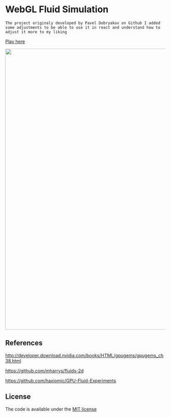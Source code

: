 # WebGL Fluid Simulation

`The project originaly developed by Pavel Dobryakov on Github
I added some adjustments to be able to use it in react
and understand how to adjust it more to my liking`

[Play here](https://paveldogreat.github.io/WebGL-Fluid-Simulation/)

<img src="/screenshot.jpg?raw=true" width="880">

## References

http://developer.download.nvidia.com/books/HTML/gpugems/gpugems_ch38.html

https://github.com/mharrys/fluids-2d

https://github.com/haxiomic/GPU-Fluid-Experiments

## License

The code is available under the [MIT license](LICENSE)
